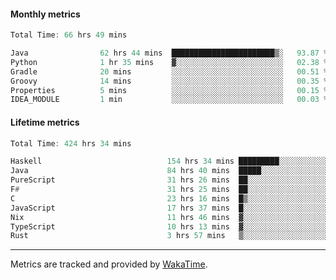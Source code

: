 #### Monthly metrics
<!--START_SECTION:wakamonthly-->

```asm
Total Time: 66 hrs 49 mins

Java                62 hrs 44 mins  ███████████████████████▒░   93.87 %
Python              1 hr 35 mins    ▓░░░░░░░░░░░░░░░░░░░░░░░░   02.38 %
Gradle              20 mins         ░░░░░░░░░░░░░░░░░░░░░░░░░   00.51 %
Groovy              14 mins         ░░░░░░░░░░░░░░░░░░░░░░░░░   00.35 %
Properties          5 mins          ░░░░░░░░░░░░░░░░░░░░░░░░░   00.15 %
IDEA_MODULE         1 min           ░░░░░░░░░░░░░░░░░░░░░░░░░   00.03 %
```

<!--END_SECTION:wakamonthly-->
#### Lifetime metrics
<!--START_SECTION:wakalifetime-->

```asm
Total Time: 424 hrs 34 mins

Haskell                            154 hrs 34 mins █████████░░░░░░░░░░░░░░░░   36.30 %
Java                               84 hrs 40 mins  █████░░░░░░░░░░░░░░░░░░░░   19.89 %
PureScript                         31 hrs 26 mins  ██░░░░░░░░░░░░░░░░░░░░░░░   07.38 %
F#                                 31 hrs 25 mins  ██░░░░░░░░░░░░░░░░░░░░░░░   07.38 %
C                                  23 hrs 16 mins  █▒░░░░░░░░░░░░░░░░░░░░░░░   05.47 %
JavaScript                         17 hrs 37 mins  █░░░░░░░░░░░░░░░░░░░░░░░░   04.14 %
Nix                                11 hrs 46 mins  ▓░░░░░░░░░░░░░░░░░░░░░░░░   02.77 %
TypeScript                         10 hrs 13 mins  ▓░░░░░░░░░░░░░░░░░░░░░░░░   02.40 %
Rust                               3 hrs 57 mins   ▒░░░░░░░░░░░░░░░░░░░░░░░░   00.93 %
```

<!--END_SECTION:wakalifetime-->

---

Metrics are tracked and provided by [WakaTime](https://github.com/athul/waka-readme).
